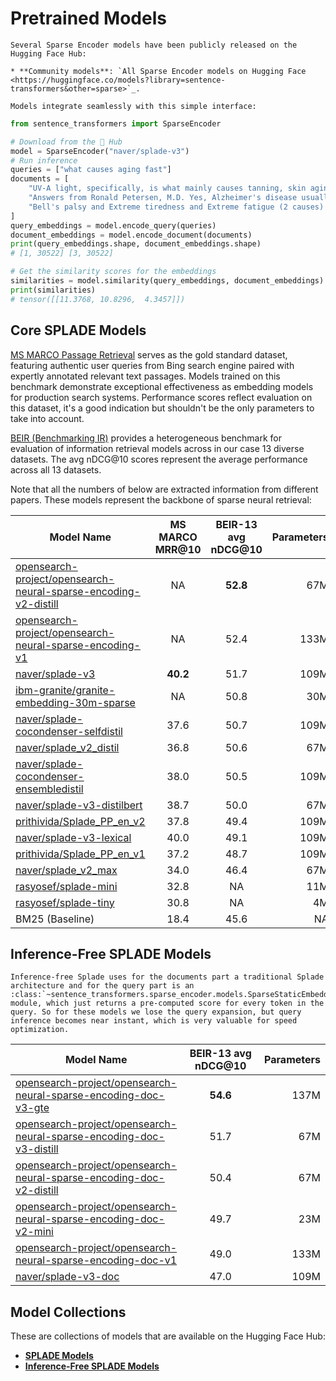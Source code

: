 # Pretrained Models

```{eval-rst}
Several Sparse Encoder models have been publicly released on the Hugging Face Hub:

* **Community models**: `All Sparse Encoder models on Hugging Face <https://huggingface.co/models?library=sentence-transformers&other=sparse>`_.

Models integrate seamlessly with this simple interface:
```


```python
from sentence_transformers import SparseEncoder

# Download from the 🤗 Hub
model = SparseEncoder("naver/splade-v3")
# Run inference
queries = ["what causes aging fast"]
documents = [
    "UV-A light, specifically, is what mainly causes tanning, skin aging, and cataracts, UV-B causes sunburn, skin aging and skin cancer, and UV-C is the strongest, and therefore most effective at killing microorganisms. Again â\x80\x93 single words and multiple bullets.",
    "Answers from Ronald Petersen, M.D. Yes, Alzheimer's disease usually worsens slowly. But its speed of progression varies, depending on a person's genetic makeup, environmental factors, age at diagnosis and other medical conditions. Still, anyone diagnosed with Alzheimer's whose symptoms seem to be progressing quickly â\x80\x94 or who experiences a sudden decline â\x80\x94 should see his or her doctor.",
    "Bell's palsy and Extreme tiredness and Extreme fatigue (2 causes) Bell's palsy and Extreme tiredness and Hepatitis (2 causes) Bell's palsy and Extreme tiredness and Liver pain (2 causes) Bell's palsy and Extreme tiredness and Lymph node swelling in children (2 causes)",
]
query_embeddings = model.encode_query(queries)
document_embeddings = model.encode_document(documents)
print(query_embeddings.shape, document_embeddings.shape)
# [1, 30522] [3, 30522]

# Get the similarity scores for the embeddings
similarities = model.similarity(query_embeddings, document_embeddings)
print(similarities)
# tensor([[11.3768, 10.8296,  4.3457]])
```


## Core SPLADE Models

[MS MARCO Passage Retrieval](https://github.com/microsoft/MSMARCO-Passage-Ranking) serves as the gold standard dataset, featuring authentic user queries from Bing search engine paired with expertly annotated relevant text passages. Models trained on this benchmark demonstrate exceptional effectiveness as embedding models for production search systems. Performance scores reflect evaluation on this dataset, it's a good indication but shouldn't be the only parameters to take into account.

[BEIR (Benchmarking IR)](https://github.com/beir-cellar/beir) provides a heterogeneous benchmark for evaluation of information retrieval models across in our case 13 diverse datasets. The avg nDCG@10 scores represent the average performance across all 13 datasets.

Note that all the numbers of below are extracted information from different papers. These models represent the backbone of sparse neural retrieval:

| Model Name                                                                                                                                                | MS MARCO MRR@10 | BEIR-13 avg nDCG@10 | Parameters |
|-----------------------------------------------------------------------------------------------------------------------------------------------------------|:---------------:|:-------------------:|-----------:|
| [opensearch-project/opensearch-neural-sparse-encoding-v2-distill](https://huggingface.co/opensearch-project/opensearch-neural-sparse-encoding-v2-distill) | NA              | **52.8**            | 67M        |
| [opensearch-project/opensearch-neural-sparse-encoding-v1](https://huggingface.co/opensearch-project/opensearch-neural-sparse-encoding-v1)                 | NA              | 52.4                | 133M       |
| [naver/splade-v3](https://huggingface.co/naver/splade-v3)                                                                                                 | **40.2**        | 51.7                | 109M       |
| [ibm-granite/granite-embedding-30m-sparse](https://huggingface.co/ibm-granite/granite-embedding-30m-sparse)                                               | NA              | 50.8                | 30M        |
| [naver/splade-cocondenser-selfdistil](https://huggingface.co/naver/splade-cocondenser-selfdistil)                                                         | 37.6            | 50.7                | 109M       |
| [naver/splade_v2_distil](https://huggingface.co/naver/splade_v2_distil)                                                                                   | 36.8            | 50.6                | 67M        |
| [naver/splade-cocondenser-ensembledistil](https://huggingface.co/naver/splade-cocondenser-ensembledistil)                                                 | 38.0            | 50.5                | 109M       |
| [naver/splade-v3-distilbert](https://huggingface.co/naver/splade-v3-distilbert)                                                                           | 38.7            | 50.0                | 67M        |
| [prithivida/Splade_PP_en_v2](https://huggingface.co/prithivida/Splade_PP_en_v2)                                                                           | 37.8            | 49.4                | 109M       |
| [naver/splade-v3-lexical](https://huggingface.co/naver/splade-v3-lexical)                                                                                 | 40.0            | 49.1                | 109M       |
| [prithivida/Splade_PP_en_v1](https://huggingface.co/prithivida/Splade_PP_en_v1)                                                                           | 37.2            | 48.7                | 109M       |
| [naver/splade_v2_max](https://huggingface.co/naver/splade_v2_max)                                                                                         | 34.0            | 46.4                | 67M        |
| [rasyosef/splade-mini](https://huggingface.co/rasyosef/splade-mini)                                                                                       | 32.8            | NA                  | 11M        |
| [rasyosef/splade-tiny](https://huggingface.co/rasyosef/splade-tiny)                                                                                       | 30.8            | NA                  | 4M         |
| BM25 (Baseline)                                                                                                                                           | 18.4            | 45.6                | NA         |

## Inference-Free SPLADE Models

```{eval-rst}
Inference-free Splade uses for the documents part a traditional Splade architecture and for the query part is an :class:`~sentence_transformers.sparse_encoder.models.SparseStaticEmbedding` module, which just returns a pre-computed score for every token in the query. So for these models we lose the query expansion, but query inference becomes near instant, which is very valuable for speed optimization.
```

| Model Name                                                                                                                                                        | BEIR-13 avg nDCG@10 | Parameters |
|-------------------------------------------------------------------------------------------------------------------------------------------------------------------|:-------------------:|-----------:|
| [opensearch-project/opensearch-neural-sparse-encoding-doc-v3-gte](https://huggingface.co/opensearch-project/opensearch-neural-sparse-encoding-doc-v3-gte)         | **54.6**            | 137M       |
| [opensearch-project/opensearch-neural-sparse-encoding-doc-v3-distill](https://huggingface.co/opensearch-project/opensearch-neural-sparse-encoding-doc-v3-distill) | 51.7                | 67M        |
| [opensearch-project/opensearch-neural-sparse-encoding-doc-v2-distill](https://huggingface.co/opensearch-project/opensearch-neural-sparse-encoding-doc-v2-distill) | 50.4                | 67M        |
| [opensearch-project/opensearch-neural-sparse-encoding-doc-v2-mini](https://huggingface.co/opensearch-project/opensearch-neural-sparse-encoding-doc-v2-mini)       | 49.7                | 23M        |
| [opensearch-project/opensearch-neural-sparse-encoding-doc-v1](https://huggingface.co/opensearch-project/opensearch-neural-sparse-encoding-doc-v1)                 | 49.0                | 133M       |
| [naver/splade-v3-doc](https://huggingface.co/naver/splade-v3-doc)                                                                                                 | 47.0                | 109M       |

## Model Collections

These are collections of models that are available on the Hugging Face Hub:

- [**SPLADE Models**](https://huggingface.co/collections/sparse-encoder/splade-models-6862be100374b320d826eeaa)
- [**Inference-Free SPLADE Models**](https://huggingface.co/collections/sparse-encoder/inference-free-splade-models-6862be3a1d72eab38920bc6a)
